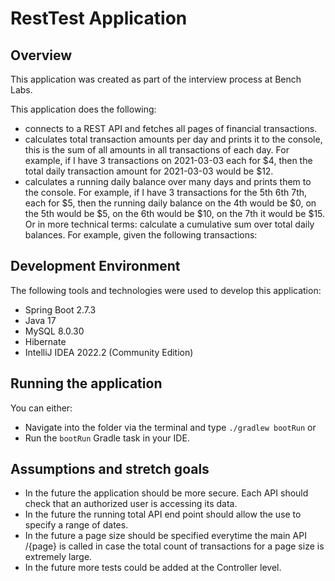 # RestTest Application

## Overview
This application was created as part of the interview process at Bench Labs.

This application does the following:
- connects to a REST API and fetches all pages of financial transactions.
- calculates total transaction amounts per day and prints it to the console, this is the sum of all amounts in all transactions of each day. For example, if I have 3 transactions on 2021-03-03 each for $4, then the total daily transaction amount for 2021-03-03 would be $12.
- calculates a running daily balance over many days and prints them to the console. For example, if I have 3 transactions for the 5th 6th 7th, each for $5, then the running daily balance on the 4th would be $0, on the 5th would be $5, on the 6th would be $10, on the 7th it would be $15. Or in more technical terms: calculate a cumulative sum over total daily balances. For example, given the following transactions:

## Development Environment
The following tools and technologies were used to develop this application:

- Spring Boot 2.7.3
- Java 17 
- MySQL 8.0.30
- Hibernate
- IntelliJ IDEA 2022.2 (Community Edition)

## Running the application
You can either: 
- Navigate into the folder via the terminal and type `./gradlew bootRun` or
- Run the `bootRun` Gradle task in your IDE.

## Assumptions and stretch goals
- In the future the application should be more secure. Each API should check that an authorized user is accessing its data.
- In the future the running total API end point should allow the use to specify a range of dates.
- In the future a page size should be specified everytime the main API /{page} is called in case the total count of transactions for a page size is extremely large.
- In the future more tests could be added at the Controller level.